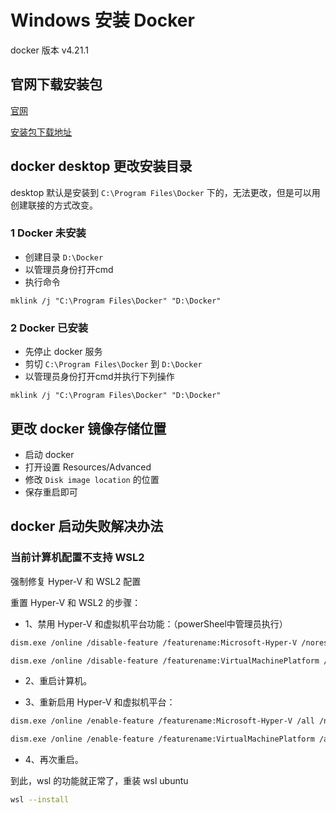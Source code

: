 # Windows 安装 Docker

docker 版本 v4.21.1

## 官网下载安装包

[官网](https://www.docker.com/)

[安装包下载地址](https://docs.docker.com/desktop/windows/install/)

## docker desktop 更改安装目录

desktop 默认是安装到 `C:\Program Files\Docker` 下的，无法更改，但是可以用创建联接的方式改变。

### 1 Docker 未安装

- 创建目录 `D:\Docker`
- 以管理员身份打开cmd
- 执行命令
```
mklink /j "C:\Program Files\Docker" "D:\Docker"
```

### 2 Docker 已安装
- 先停止 docker 服务
- 剪切 `C:\Program Files\Docker` 到 `D:\Docker`
- 以管理员身份打开cmd并执行下列操作
```
mklink /j "C:\Program Files\Docker" "D:\Docker"
```

## 更改 docker 镜像存储位置

- 启动 docker
- 打开设置 Resources/Advanced
- 修改 `Disk image location` 的位置
- 保存重启即可

## docker 启动失败解决办法

### 当前计算机配置不支持 WSL2

强制修复 Hyper-V 和 WSL2 配置

重置 Hyper-V 和 WSL2 的步骤：

- 1、禁用 Hyper-V 和虚拟机平台功能：（powerSheel中管理员执行）

```sh
dism.exe /online /disable-feature /featurename:Microsoft-Hyper-V /norestart

dism.exe /online /disable-feature /featurename:VirtualMachinePlatform /norestart
```

- 2、重启计算机。

- 3、重新启用 Hyper-V 和虚拟机平台：

```sh
dism.exe /online /enable-feature /featurename:Microsoft-Hyper-V /all /norestart

dism.exe /online /enable-feature /featurename:VirtualMachinePlatform /all /norestart
```

- 4、再次重启。

到此，wsl 的功能就正常了，重装 wsl ubuntu 

```sh
wsl --install 
```